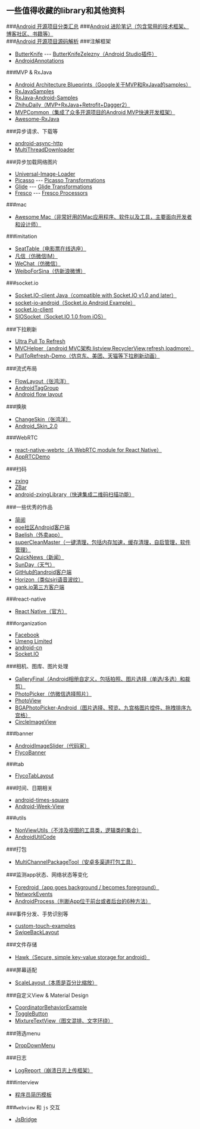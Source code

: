 ## 一些值得收藏的library和其他资料
###[Android 开源项目分类汇总](https://github.com/Trinea/android-open-project)
###[Android 进阶笔记（包含常用的技术框架、博客社区、书籍等）](https://github.com/venshine/AndroidNote)     
###[Android 开源项目源码解析](https://github.com/android-cn/android-open-project-analysis)
###注解框架
* [ButterKnife](https://github.com/JakeWharton/butterknife) --- [ButterKnifeZelezny（Android Studio插件）](https://github.com/avast/android-butterknife-zelezny)
* [AndroidAnnotations](https://github.com/excilys/androidannotations)   

###MVP & RxJava
* [Android Architecture Blueprints（Google关于MVP和RxJava的samples）](https://github.com/googlesamples/android-architecture)
* [RxJavaSamples](https://github.com/rengwuxian/RxJavaSamples)
* [RxJava-Android-Samples](https://github.com/kaushikgopal/RxJava-Android-Samples)
* [ZhihuDaily（MVP+RxJava+Retrofit+Dagger2）](https://github.com/baiiu/ZhihuDaily)
* [MVPCommon（集成了众多开源项目的Android MVP快速开发框架）](https://github.com/CameloeAnthony/MVPCommon)
* [Awesome-RxJava](https://github.com/lzyzsd/Awesome-RxJava)

###异步请求、下载等
* [android-async-http](https://github.com/loopj/android-async-http)
* [MultiThreadDownloader](https://github.com/AigeStudio/MultiThreadDownloader) 

###异步加载网络图片
* [Universal-Image-Loader](https://github.com/nostra13/Android-Universal-Image-Loader)
* [Picasso](https://github.com/square/picasso) --- [Picasso Transformations](https://github.com/wasabeef/picasso-transformations)
* [Glide](https://github.com/bumptech/glide) --- [Glide Transformations](https://github.com/wasabeef/glide-transformations)
* [Fresco](https://github.com/facebook/fresco) --- [Fresco Processors](https://github.com/wasabeef/fresco-processors)

###mac
* [Awesome Mac（非常好用的Mac应用程序、软件以及工具，主要面向开发者和设计师）](https://github.com/jaywcjlove/awesome-mac)

###imitation
* [SeatTable（电影票在线选座）](https://github.com/qifengdeqingchen/SeatTable)
* [凡信（仿微信IM）](https://github.com/huangfangyi/FanXin3.0)
* [WeChat（仿微信）](https://github.com/motianhuo/wechat)
* [WeiboForSina（仿新浪微博）](https://github.com/debolee/WeiboForSina)

###socket.io
* [Socket.IO-client Java（compatible with Socket.IO v1.0 and later）](https://github.com/socketio/socket.io-client-java)
* [socket-io-android（Socket.io Android Example）](https://github.com/jonathanve/socket-io-android)
* [socket.io-client](https://github.com/socketio/socket.io-client)
* [SIOSocket（Socket.IO 1.0 from iOS）](https://github.com/MegaBits/SIOSocket)

###下拉刷新
* [Ultra Pull To Refresh](https://github.com/liaohuqiu/android-Ultra-Pull-To-Refresh)
* [MVCHelper（android MVC架构,listview,RecyclerView,refresh,loadmore）](https://github.com/LuckyJayce/MVCHelper)
* [PullToRefresh-Demo（仿京东、美团、天猫等下拉刷新动画）](https://github.com/xuehuayous/PullToRefresh-Demo)

###流式布局
* [FlowLayout（张鸿洋）](https://github.com/hongyangAndroid/FlowLayout)
* [AndroidTagGroup](https://github.com/2dxgujun/AndroidTagGroup)
* [Android flow layout](https://github.com/ApmeM/android-flowlayout)

###换肤
* [ChangeSkin（张鸿洋）](https://github.com/hongyangAndroid/ChangeSkin)
* [Android_Skin_2.0](https://github.com/v7lin/Android_Skin_2.0)
 
###WebRTC
* [react-native-webrtc（A WebRTC module for React Native）](https://github.com/oney/react-native-webrtc)
* [AppRTCDemo](https://github.com/njovy/AppRTCDemo)

###扫码
* [zxing](https://github.com/zxing/zxing)
* [ZBar](https://github.com/ZBar/ZBar)
* [android-zxingLibrary（快速集成二维码扫描功能）](https://github.com/yipianfengye/android-zxingLibrary)

###一些优秀的作品
* [简阅](https://github.com/SkillCollege/SimplifyReader)
* [eoe社区Android客户端](https://github.com/eoecn/android-app)
* [Baelish（外卖app）](https://github.com/smay1227/Baelish)
* [superCleanMaster（一键清理，包括内存加速，缓存清理，自启管理，软件管理）](https://github.com/joyoyao/superCleanMaster)
* [QuickNews（新闻）](https://github.com/tigerguixh/QuickNews)
* [SunDay（天气）](https://github.com/iQuick/SunDay)
* [GitHub的android客户端](https://github.com/gdestiny/graduation_github)
* [Horizon（类似siri语音波纹）](https://github.com/Yalantis/Horizon)
* [gank.io第三方客户端](https://github.com/gaolonglong/GankGirl)

###react-native
* [React Native（官方）](https://github.com/facebook/react-native)

###organization
* [Facebook](https://github.com/facebook)
* [Umeng Limited](https://github.com/umeng)
* [android-cn](https://github.com/android-cn)
* [Socket.IO](https://github.com/socketio)

###相机、图库、图片处理
* [GalleryFinal（Android相册自定义，包括拍照、图片选择（单选/多选）和裁剪）](https://github.com/pengjianbo/GalleryFinal)
* [PhotoPicker（仿微信选择照片）](https://github.com/donglua/PhotoPicker)
* [PhotoView](https://github.com/chrisbanes/PhotoView)
* [BGAPhotoPicker-Android（图片选择、预览、九宫格图片控件、拖拽排序九宫格）](https://github.com/bingoogolapple/BGAPhotoPicker-Android)
* [CircleImageView](https://github.com/hdodenhof/CircleImageView)

###banner
* [AndroidImageSlider（代码家）](https://github.com/daimajia/AndroidImageSlider)
* [FlycoBanner](https://github.com/H07000223/FlycoBanner_Master)

###tab
* [FlycoTabLayout](https://github.com/H07000223/FlycoTabLayout)

###时间、日期相关
* [android-times-square](https://github.com/square/android-times-square)
* [Android-Week-View](https://github.com/alamkanak/Android-Week-View)

###utils
* [NonViewUtils（不涉及视图的工具类，逻辑类的集合）](https://github.com/android-quick-dev/NonViewUtils)
* [AndroidUtilCode](https://github.com/Blankj/AndroidUtilCode)

###打包
* [MultiChannelPackageTool（安卓多渠道打包工具）](https://github.com/seven456/MultiChannelPackageTool)

###监测app状态、网络状态等变化
* [Foredroid（app goes background / becomes foreground）](https://github.com/steveliles/Foredroid)
* [NetworkEvents](https://github.com/pwittchen/NetworkEvents)
* [AndroidProcess（判断App位于前台或者后台的6种方法）](https://github.com/wenmingvs/AndroidProcess)

###事件分发、手势识别等
* [custom-touch-examples](https://github.com/devunwired/custom-touch-examples)
* [SwipeBackLayout](https://github.com/ikew0ng/SwipeBackLayout)

###文件存储
* [Hawk（Secure, simple key-value storage for android）](https://github.com/orhanobut/hawk)

###屏幕适配
* [ScaleLayout（本质是百分比缩放）](https://github.com/gavinliu/Android-ScaleLayout)

###自定义View & Material Design
* [CoordinatorBehaviorExample](https://github.com/saulmm/CoordinatorBehaviorExample)
* [ToggleButton](https://github.com/zcweng/ToggleButton)
* [MixtureTextView（图文混排、文字环绕）](https://github.com/hongyangAndroid/MixtureTextView)

###筛选menu
* [DropDownMenu](https://github.com/baiiu/DropDownMenu)

###日志
* [LogReport（崩溃日志上传框架）](https://github.com/wenmingvs/LogReport)

###interview
* [程序员简历模板](https://github.com/geekcompany/ResumeSample)

###`webview` 和 `js` 交互
* [JsBridge](https://github.com/lzyzsd/JsBridge)
